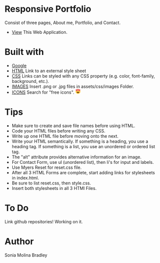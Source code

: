 # Responsive Portfolio
Consist of three pages, About me, Portfolio, and Contact.

* [View](https://soniabradley.github.io/Responsive-Portfolio/) This Web Application.

# Built with

* [Google](https://www.google.com/) 
* [HTML](https://www.w3schools.com/tags/tag_link.asp) Link to an external style sheet
* [CSS](https://www.w3schools.com/css/css_link.asp) Links can be styled with any CSS property (e.g. color, font-family, background, etc.).
* [IMAGES]() Insert .png or .jpg files in assets/css/images Folder.
* [ICONS](https://www.flaticon.com/free-icon/in-love_576803#term=heart&page=1&position=95) Search for "free icons". ![alt text](assets/images/in-love.png)

# Tips
* Make sure to create and save file names before using HTML.
* Code your HTML files before writing any CSS. 
* Write up one HTML file before moving onto the next. 
* Write your HTML semantically.
	If something is a heading, you use a heading tag.
	If something is a list, you use an unordered or ordered list tag.
* The "alt" attribute provides alternative information for an image. 
* For Contact Form, use ul (unordered list), then li's for input and labels.
* Use Myers Reset for reset.css file.
* After all 3 HTML Forms are complete, start adding links for stylesheets in index.html.  
* Be sure to list reset.css, then style.css.
* Insert both stylesheets in all 3 HTMl Files.

# To Do
Link github repositories!  Working on it.

# Author
Sonia Molina Bradley



